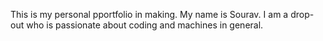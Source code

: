 This is my personal pportfolio in making. My name is Sourav. I am a drop-out who is passionate about coding and machines in general.
